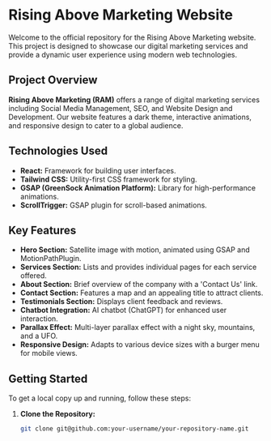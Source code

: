 # Rising Above Marketing Website

Welcome to the official repository for the Rising Above Marketing website. This project is designed to showcase our digital marketing services and provide a dynamic user experience using modern web technologies.

## Project Overview

**Rising Above Marketing (RAM)** offers a range of digital marketing services including Social Media Management, SEO, and Website Design and Development. Our website features a dark theme, interactive animations, and responsive design to cater to a global audience.

## Technologies Used

- **React:** Framework for building user interfaces.
- **Tailwind CSS:** Utility-first CSS framework for styling.
- **GSAP (GreenSock Animation Platform):** Library for high-performance animations.
- **ScrollTrigger:** GSAP plugin for scroll-based animations.

## Key Features

- **Hero Section:** Satellite image with motion, animated using GSAP and MotionPathPlugin.
- **Services Section:** Lists and provides individual pages for each service offered.
- **About Section:** Brief overview of the company with a 'Contact Us' link.
- **Contact Section:** Features a map and an appealing title to attract clients.
- **Testimonials Section:** Displays client feedback and reviews.
- **Chatbot Integration:** AI chatbot (ChatGPT) for enhanced user interaction.
- **Parallax Effect:** Multi-layer parallax effect with a night sky, mountains, and a UFO.
- **Responsive Design:** Adapts to various device sizes with a burger menu for mobile views.

## Getting Started

To get a local copy up and running, follow these steps:

1. **Clone the Repository:**
   ```bash
   git clone git@github.com:your-username/your-repository-name.git
